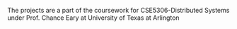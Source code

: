 The projects are a part of the coursework for CSE5306-Distributed Systems under Prof. Chance Eary at University of Texas at Arlington

